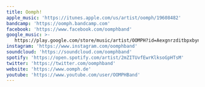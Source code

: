 ```yaml
---
title: Oomph!
apple_music: 'https://itunes.apple.com/us/artist/oomph/19608482'
bandcamp: 'https://oomph.bandcamp.com'
facebook: 'https://www.facebook.com/oomphband'
google_music: >-
   https://play.google.com/store/music/artist/OOMPH?id=Aexgnrzditbpxbyn62dyynzahke
instagram: 'https://www.instagram.com/oomphband'
soundcloud: 'https://soundcloud.com/oomphband'
spotify: 'https://open.spotify.com/artist/2mZITUvfEwrKlksoGpHTsM'
twitter: 'https://twitter.com/oomphband'
website: 'https://www.oomph.de'
youtube: 'https://www.youtube.com/user/OOMPHBand'
---
```

